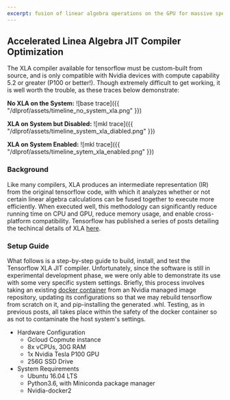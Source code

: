 ```yaml
---
excerpt: fusion of linear algebra operations on the GPU for massive speedup
---
```


## Accelerated Linea Algebra JIT Compiler Optimization
The XLA compiler available for tensorflow must be custom-built from source, and is only compatible with Nvidia devices with compute capability 5.2 or greater (P100 or better!).  Though extremely difficult to get working, it is well worth the trouble, as these traces below demonstrate:

**No XLA on the System:**
![base trace]({{ "/dlprof/assets/timeline_no_system_xla.png" }})

**XLA on System but Disabled:**
![mkl trace]({{ "/dlprof/assets/timeline_system_xla_diabled.png" }})

**XLA on System Enabled:**
![mkl trace]({{ "/dlprof/assets/timeline_sytem_xla_enabled.png" }})

### Background
Like many compilers, XLA produces an intermediate representation (IR) from the original tensorflow code, with which it analyzes whether or not certain linear algebra calculations can be fused together to execute more efficiently.  When executed well, this methodology can significantly reduce running time on CPU and GPU, reduce memory usage, and enable cross-platform compatibility. Tensorflow has published a series of posts detailing the techincal details of XLA [here](https://www.tensorflow.org/performance/xla/).

### Setup Guide
What follows is a step-by-step guide to build, install, and test the Tensorflow XLA JIT compiler. Unfortunately, since the software is still in experimental development phase, we were only able to demonstrate its use with some very specific system settings. Briefly, this process involves taking an existing [docker container](https://ngc.nvidia.com/registry/nvidia-tensorflow) from an Nvidia managed image repository, updating its configurations so that we may rebuild tensorflow from scratch on it, and pip-installing the generated .whl.  Testing, as in previous posts, all takes place within the safety of the docker container so as not to contaminate the host system's settings. 

  - Hardware Configuration
    - Gcloud Copmute instance
    - 8x vCPUs, 30G RAM
    - 1x Nvidia Tesla P100 GPU
    - 256G SSD Drive
  - System Requirements
    - Ubuntu 16.04 LTS
    - Python3.6, with Miniconda package manager
    - Nvidia-docker2

